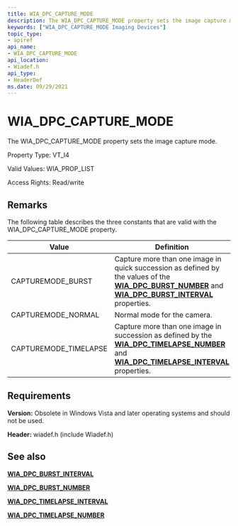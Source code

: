```yaml
---
title: WIA_DPC_CAPTURE_MODE
description: The WIA_DPC_CAPTURE_MODE property sets the image capture mode.
keywords: ["WIA_DPC_CAPTURE_MODE Imaging Devices"]
topic_type:
- apiref
api_name:
- WIA_DPC_CAPTURE_MODE
api_location:
- Wiadef.h
api_type:
- HeaderDef
ms.date: 09/29/2021
---
```


# WIA_DPC_CAPTURE_MODE

The WIA_DPC_CAPTURE_MODE property sets the image capture mode.

Property Type: VT_I4

Valid Values: WIA_PROP_LIST

Access Rights: Read/write

## Remarks

The following table describes the three constants that are valid with the WIA_DPC_CAPTURE_MODE property.

| Value | Definition |
|--|--|
| CAPTUREMODE_BURST | Capture more than one image in quick succession as defined by the values of the [**WIA_DPC_BURST_NUMBER**](wia-dpc-burst-number.md) and [**WIA_DPC_BURST_INTERVAL**](wia-dpc-burst-interval.md) properties. |
| CAPTUREMODE_NORMAL | Normal mode for the camera. |
| CAPTUREMODE_TIMELAPSE | Capture more than one image in succession as defined by the [**WIA_DPC_TIMELAPSE_NUMBER**](wia-dpc-timelapse-number.md) and [**WIA_DPC_TIMELAPSE_INTERVAL**](wia-dpc-timelapse-interval.md) properties. |

## Requirements

**Version:** Obsolete in Windows Vista and later operating systems and should not be used.

**Header:** wiadef.h (include Wiadef.h)

## See also

[**WIA_DPC_BURST_INTERVAL**](wia-dpc-burst-interval.md)

[**WIA_DPC_BURST_NUMBER**](wia-dpc-burst-number.md)

[**WIA_DPC_TIMELAPSE_INTERVAL**](wia-dpc-timelapse-interval.md)

[**WIA_DPC_TIMELAPSE_NUMBER**](wia-dpc-timelapse-number.md)
